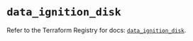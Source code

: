 # `data_ignition_disk`

Refer to the Terraform Registry for docs: [`data_ignition_disk`](https://registry.terraform.io/providers/andrewchubatiuk/ignition/0.0.1/docs/data-sources/disk).
